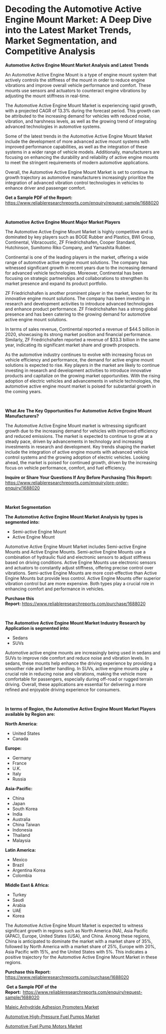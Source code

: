 <p><h1>Decoding the Automotive Active Engine Mount Market: A Deep Dive into the Latest Market Trends, Market Segmentation, and Competitive Analysis</h1></p><p><strong>Automotive Active Engine Mount Market Analysis and Latest Trends</strong></p>
<p><p>An Automotive Active Engine Mount is a type of engine mount system that actively controls the stiffness of the mount in order to reduce engine vibrations and improve overall vehicle performance and comfort. These mounts use sensors and actuators to counteract engine vibrations by adjusting the mount stiffness in real-time.</p><p>The Automotive Active Engine Mount Market is experiencing rapid growth, with a projected CAGR of 13.3% during the forecast period. This growth can be attributed to the increasing demand for vehicles with reduced noise, vibration, and harshness levels, as well as the growing trend of integrating advanced technologies in automotive systems.</p><p>Some of the latest trends in the Automotive Active Engine Mount Market include the development of more advanced active mount systems with improved performance capabilities, as well as the integration of these systems in a wider range of vehicle models. Additionally, manufacturers are focusing on enhancing the durability and reliability of active engine mounts to meet the stringent requirements of modern automotive applications.</p><p>Overall, the Automotive Active Engine Mount Market is set to continue its growth trajectory as automotive manufacturers increasingly prioritize the integration of advanced vibration control technologies in vehicles to enhance driver and passenger comfort.</p></p>
<p><strong>Get a Sample PDF of the Report:&nbsp;</strong> <a href="https://www.reliableresearchreports.com/enquiry/request-sample/1688020">https://www.reliableresearchreports.com/enquiry/request-sample/1688020</a></p>
<p>&nbsp;</p>
<p><strong>Automotive Active Engine Mount Major Market Players</strong></p>
<p><p>The Automotive Active Engine Mount Market is highly competitive and is dominated by key players such as BOGE Rubber and Plastics, BWI Group, Continental, Vibracoustic, ZF Friedrichshafen, Cooper Standard, Hutchinson, Sumitomo Riko Company, and Yamashita Rubber.</p><p>Continental is one of the leading players in the market, offering a wide range of automotive active engine mount solutions. The company has witnessed significant growth in recent years due to the increasing demand for advanced vehicle technologies. Moreover, Continental has been focusing on strategic partnerships and collaborations to strengthen its market presence and expand its product portfolio.</p><p>ZF Friedrichshafen is another prominent player in the market, known for its innovative engine mount solutions. The company has been investing in research and development activities to introduce advanced technologies and enhance product performance. ZF Friedrichshafen has a strong global presence and has been catering to the growing demand for automotive active engine mount solutions.</p><p>In terms of sales revenue, Continental reported a revenue of $44.5 billion in 2020, showcasing its strong market position and financial performance. Similarly, ZF Friedrichshafen reported a revenue of $33.3 billion in the same year, indicating its significant market share and growth prospects.</p><p>As the automotive industry continues to evolve with increasing focus on vehicle efficiency and performance, the demand for active engine mount solutions is expected to rise. Key players in the market are likely to continue investing in research and development activities to introduce innovative products and capitalize on the growing market opportunities. With the rising adoption of electric vehicles and advancements in vehicle technologies, the automotive active engine mount market is poised for substantial growth in the coming years.</p></p>
<p>&nbsp;</p>
<p><strong>What Are The Key Opportunities For Automotive Active Engine Mount Manufacturers?</strong></p>
<p><p>The Automotive Active Engine Mount market is witnessing significant growth due to the increasing demand for vehicles with improved efficiency and reduced emissions. The market is expected to continue to grow at a steady pace, driven by advancements in technology and increasing investments in research and development. Key trends shaping the market include the integration of active engine mounts with advanced vehicle control systems and the growing adoption of electric vehicles. Looking ahead, the market is poised for continued growth, driven by the increasing focus on vehicle performance, comfort, and fuel efficiency.</p></p>
<p><strong>Inquire or Share Your Questions If Any Before Purchasing This Report:</strong> <a href="https://www.reliableresearchreports.com/enquiry/pre-order-enquiry/1688020">https://www.reliableresearchreports.com/enquiry/pre-order-enquiry/1688020</a></p>
<p>&nbsp;</p>
<p><strong>Market Segmentation</strong></p>
<p><strong>The Automotive Active Engine Mount Market Analysis by types is segmented into:</strong></p>
<p><ul><li>Semi-active Engine Mount</li><li>Active Engine Mount</li></ul></p>
<p><p>Automotive Active Engine Mount Market includes Semi-active Engine Mounts and Active Engine Mounts. Semi-active Engine Mounts use a combination of hydraulic fluid and electronic sensors to adjust stiffness based on driving conditions. Active Engine Mounts use electronic sensors and actuators to constantly adjust stiffness, offering precise control over vibrations. Semi-active Engine Mounts are more cost-effective than Active Engine Mounts but provide less control. Active Engine Mounts offer superior vibration control but are more expensive. Both types play a crucial role in enhancing comfort and performance in vehicles.</p></p>
<p><strong>Purchase this Report:&nbsp;</strong><a href="https://www.reliableresearchreports.com/purchase/1688020">https://www.reliableresearchreports.com/purchase/1688020</a></p>
<p>&nbsp;</p>
<p><strong>The Automotive Active Engine Mount Market Industry Research by Application is segmented into:</strong></p>
<p><ul><li>Sedans</li><li>SUVs</li></ul></p>
<p><p>Automotive active engine mounts are increasingly being used in sedans and SUVs to improve ride comfort and reduce noise and vibration levels. In sedans, these mounts help enhance the driving experience by providing a smoother ride and better handling. In SUVs, active engine mounts play a crucial role in reducing noise and vibrations, making the vehicle more comfortable for passengers, especially during off-road or rugged terrain driving. Overall, these applications are essential for delivering a more refined and enjoyable driving experience for consumers.</p></p>
<p>&nbsp;</p>
<p><strong>In terms of Region, the Automotive Active Engine Mount Market Players available by Region are:</strong></p>
<p>
    <p> <strong> North America: </strong>
        <ul>
            <li>United States</li>
            <li>Canada</li>
        </ul>
        </p> 
    <p> <strong> Europe: </strong>
        <ul>
            <li>Germany</li>
            <li>France</li>
            <li>U.K.</li>
            <li>Italy</li>
            <li>Russia</li>
        </ul>
        </p> 
    <p> <strong> Asia-Pacific: </strong>
        <ul>
            <li>China</li>
            <li>Japan</li>
            <li>South Korea</li>
            <li>India</li>
            <li>Australia</li>
            <li>China Taiwan</li>
            <li>Indonesia</li>
            <li>Thailand</li>
            <li>Malaysia</li>
        </ul>
        </p> 
    <p> <strong> Latin America: </strong>
        <ul>
            <li>Mexico</li>
            <li>Brazil</li>
            <li>Argentina Korea</li>
            <li>Colombia</li>
        </ul>
        </p> 
    <p> <strong> Middle East & Africa: </strong>
        <ul>
            <li>Turkey</li>
            <li>Saudi</li>
            <li>Arabia</li>
            <li>UAE</li>
            <li>Korea</li>
        </ul>
    </p>
    </p>
<p><p>The Automotive Active Engine Mount Market is expected to witness significant growth in regions such as North America (NA), Asia Pacific (APAC), Europe, United States (USA), and China. Among these regions, China is anticipated to dominate the market with a market share of 35%, followed by North America with a market share of 25%, Europe with 20%, Asia Pacific with 15%, and the United States with 5%. This indicates a positive trajectory for the Automotive Active Engine Mount Market in these regions.</p></p>
<p><strong>Purchase this Report: </strong><a href="https://www.reliableresearchreports.com/purchase/1688020">https://www.reliableresearchreports.com/purchase/1688020</a></p>
<p>&nbsp;<strong>Get a Sample PDF of the Report:&nbsp;&nbsp;</strong><a href="https://www.reliableresearchreports.com/enquiry/request-sample/1688020">https://www.reliableresearchreports.com/enquiry/request-sample/1688020</a></p>
<p><strong></strong></p>
<p><p><a href="https://view.publitas.com/reportprime-1/maleic-anhydride-adhesion-promoters-market-insights-market-players-and-forecast-till-2030/">Maleic Anhydride Adhesion Promoters Market</a></p><p><a href="https://view.publitas.com/reportprime-1/automotive-high-pressure-fuel-pumps-market-share-market-new-trends-analysis-report-by-type-by-application-by-end-use-by-region-and-segment-forecasts-2023-2030/">Automotive High-Pressure Fuel Pumps Market</a></p><p><a href="https://view.publitas.com/reportprime-1/automotive-fuel-pump-motors-market-research-report-provides-thorough-industry-overview-which-offers-an-in-depth-analysis-of-product-trends-and-new-market-divisions/">Automotive Fuel Pump Motors Market</a></p></p>